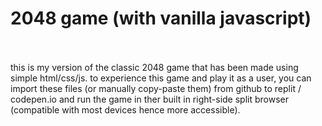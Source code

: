 # 2048 game (with vanilla javascript)
<br><br>
this is my version of the classic 2048 game that has been made using simple html/css/js. to experience this game and play it as a user, you can import these files (or manually copy-paste them) from github to replit / codepen.io and run the game in ther built in right-side split browser (compatible with most devices hence more accessible). 
